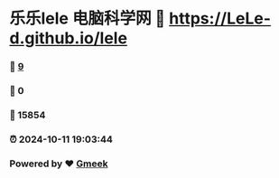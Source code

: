 # 乐乐lele 电脑科学网 :link: https://LeLe-d.github.io/lele 
### :page_facing_up: [9](https://LeLe-d.github.io/lele/tag.html) 
### :speech_balloon: 0 
### :hibiscus: 15854 
### :alarm_clock: 2024-10-11 19:03:44 
### Powered by :heart: [Gmeek](https://github.com/Meekdai/Gmeek)
